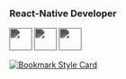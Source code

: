 ### React-Native Developer

<!--
**Jad-Jbara/Jad-Jbara** is a ✨ _special_ ✨ repository because its `README.md` (this file) appears on your GitHub profile.

Here are some ideas to get you started:

- 🔭 I’m currently working on ...
- 🌱 I’m currently learning ...
- 👯 I’m looking to collaborate on ...
- 🤔 I’m looking for help with ...
- 💬 Ask me about ...
- 📫 How to reach me: ...
- 😄 Pronouns: ...
- ⚡ Fun fact: ...
-->
<img style="filter:invert(71%); sepia(70%); saturate(5014%); hue-rotate(157deg); brightness(89%); contrast(101%);"
 src="https://user-images.githubusercontent.com/85983889/219005206-f65aef46-abeb-4e27-975c-833ac956850d.svg" width="40" height="40" 
/>
<img style="filter:invert(71%); sepia(70%); saturate(5014%); hue-rotate(157deg); brightness(89%); contrast(101%);"
 src="https://user-images.githubusercontent.com/85983889/219005206-f65aef46-abeb-4e27-975c-833ac956850d.svg" width="40" height="40" 
/>
<img style="filter:invert(71%); sepia(70%); saturate(5014%); hue-rotate(157deg); brightness(89%); contrast(101%);"
 src="https://user-images.githubusercontent.com/85983889/219005206-f65aef46-abeb-4e27-975c-833ac956850d.svg" width="40" height="40" 
/>

[![Bookmark Style Card](https://svg.bookmark.style/api?url=https://github.com/Jad-Jbara)](https://github.com/Jad-Jbara)

